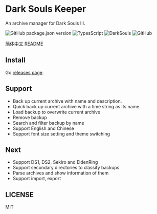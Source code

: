 # Dark Souls Keeper

An archive manager for Dark Souls III.

![GitHub package.json version](https://img.shields.io/github/package-json/v/Gu-Miao/dark-souls-keeper?style=flat)
![TypesScript](https://img.shields.io/badge/lang-typescript-blue?style=flat)
![DarkSouls](https://img.shields.io/badge/topic-darksouls-red?style=flat)
![GitHub](https://img.shields.io/github/license/Gu-Miao/dark-souls-keeper)

[简体中文 README](./README_zh.md)

## Install

Go [releases page](https://github.com/Gu-Miao/dark-souls-keeper/releases).

## Support

- Back up current archive with name and description.
- Quick back up current archive with a time string as its name.
- Load backup to overwrite current archive
- Remove backup
- Search and filter backup by name
- Support English and Chinese
- Support font size setting and theme switching

## Next

- Support DS1, DS2, Sekiro and EldenRing
- Support secondary directories to classify backups
- Parse archives and show information of them
- Support import, export

## LICENSE

MIT
